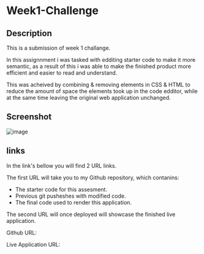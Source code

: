 # Week1-Challenge

## Description
This is a submission of week 1 challange.

In this assignnment i was tasked with edditing starter code to make it more semantic, as a result of this i was able to make the finished product more efficient and easier to read and understand. 

This was acheived by combining & removing elements in CSS & HTML to reduce the amount of space the elements took up in the code edditor, while at the same time leaving the original web application unchanged.

    
## Screenshot
![image](https://user-images.githubusercontent.com/114223852/218982026-f0d15992-2e6e-4d68-86d8-7419633389b3.png)

## links
In the link's bellow you will find 2 URL links. 

The first URL will take you to my Github repository, which contanins:

- The starter code for this assesment.
- Previous git pusheshes with modified code.
- The final code used to render this application.

The second URL will once deployed will showcase the finished live application.


Github URL:

Live Application URL:
